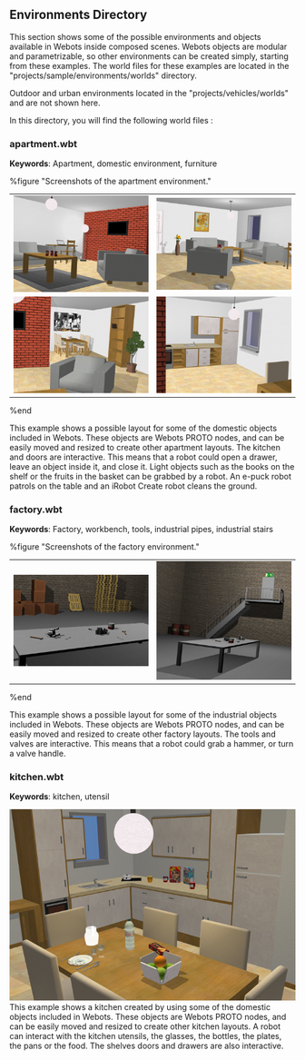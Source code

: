 ## Environments Directory

This section shows some of the possible environments and objects available in Webots inside composed scenes.
Webots objects are modular and parametrizable, so other environments can be created simply, starting from these examples.
The world files for these examples are located in the "projects/sample/environments/worlds" directory.

Outdoor and urban environments located in the "projects/vehicles/worlds" and are not shown here.

In this directory, you will find the following world files :

### apartment.wbt

**Keywords**: Apartment, domestic environment, furniture

%figure "Screenshots of the apartment environment."

|                                                    |                                                    |
|----------------------------------------------------|----------------------------------------------------|
| ![apartment_a.png](images/samples/apartment_a.png) | ![apartment_b.png](images/samples/apartment_b.png) |
| ![apartment_c.png](images/samples/apartment_c.png) | ![apartment_d.png](images/samples/apartment_d.png) |

%end

This example shows a possible layout for some of the domestic objects included in Webots.
These objects are Webots PROTO nodes, and can be easily moved and resized to create other apartment layouts.
The kitchen and doors are interactive.
This means that a robot could open a drawer, leave an object inside it, and close it.
Light objects such as the books on the shelf or the fruits in the basket can be grabbed by a robot.
An e-puck robot patrols on the table and an iRobot Create robot cleans the ground.

### factory.wbt

**Keywords**: Factory, workbench, tools, industrial pipes, industrial stairs

%figure "Screenshots of the factory environment."

|                                                |                                                |
|------------------------------------------------|------------------------------------------------|
| ![factory_a.png](images/samples/factory_a.png) | ![factory_b.png](images/samples/factory_b.png) |

%end

This example shows a possible layout for some of the industrial objects included in Webots.
These objects are Webots PROTO nodes, and can be easily moved and resized to create other factory layouts.
The tools and valves are interactive.
This means that a robot could grab a hammer, or turn a valve handle.

### kitchen.wbt

**Keywords**: kitchen, utensil

![kitchen.png](images/samples/kitchen.png) This example shows a kitchen created by using some of the domestic objects included in Webots.
These objects are Webots PROTO nodes, and can be easily moved and resized to create other kitchen layouts.
A robot can interact with the kitchen utensils, the glasses, the bottles, the plates, the pans or the food.
The shelves doors and drawers are also interactive.
